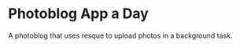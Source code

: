 Photoblog App a Day
===========================

A photoblog that uses resque to upload photos in a background task.

